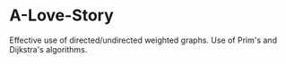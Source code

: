 # A-Love-Story
Effective use of directed/undirected weighted graphs. Use of Prim's and Dijkstra's algorithms.
